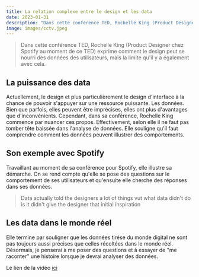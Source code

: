 ```yaml
---
title: La relation complexe entre le design et les data
date: 2023-01-31
description: "Dans cette conférence TED, Rochelle King (Product Designer chez Spotify au moment de ce TED) exprime comment le design peut se nourri des données des utilisateurs, mais la limite qu'il y a également avec cela."
image: images/cctv.jpeg
---
```


> Dans cette conférence TED, Rochelle King (Product Designer chez Spotify au moment de ce TED) exprime comment le design peut se nourri des données des utilisateurs, mais la limite qu'il y a également avec cela.

## La puissance des data

Actuellement, le design et plus particulièrement le design d'interface à la chance de pouvoir s'appuyer sur une ressource puissante. Les données. Bien que parfois, elles peuvent être imprécises, elles ont plus d'avantages que d'inconvénients. Cependant, dans sa conférence, Rochelle King commence par nuancer ces propos. Effectivement, selon elle il ne faut pas tomber tête baissée dans l'analyse de données. Elle souligne qu'il faut comprendre comment les données peuvent illustrer des comportements. 

## Son exemple avec Spotify

Travaillant au moment de sa conférence pour Spotify, elle illustre sa démarche. On se rend compte qu'elle se pose des questions sur le comportement de ses utilisateurs et qu'ensuite elle cherche des réponses dans ses données. 
> Data actually told the designers a lot of things vut what data didn't do is it didn't give the designer that initial inspiration

## Les data dans le monde réel

Elle termine par souligner que les données tirése du monde digital ne sont pas toujours aussi précises que celles récoltées dans le monde réel. Désormais, je penserai à me poser des questions et à essayer de "me raconter" une histoire lorsque je devrai analyser des données.

Le lien de la vidéo [ici](https://www.youtube.com/watch?v=YTRIeWI0EGQ&t=669s)
